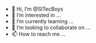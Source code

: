 - 👋 Hi, I’m @SlTecBoys
- 👀 I’m interested in ...
- 🌱 I’m currently learning ...
- 💞️ I’m looking to collaborate on ...
- 📫 How to reach me ...

<!---
SlTecBoys/SlTecBoys is a ✨ special ✨ repository because its `README.md` (this file) appears on your GitHub profile.
You can click the Preview link to take a look at your changes.
--->
